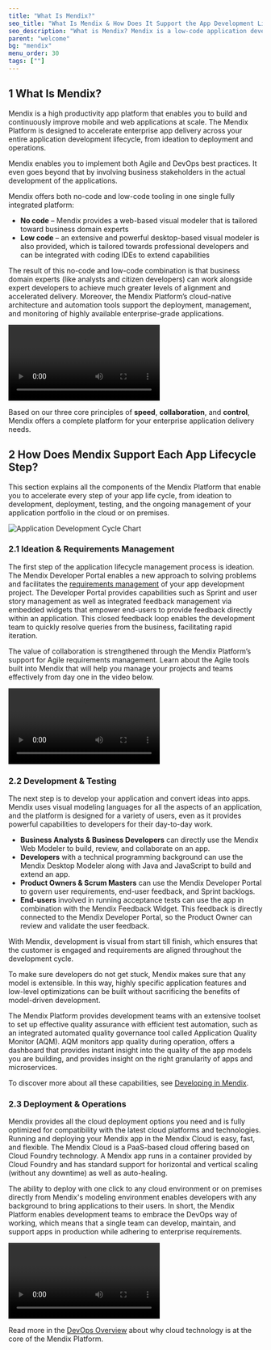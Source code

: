```yaml
---
title: "What Is Mendix?"
seo_title: "What Is Mendix & How Does It Support the App Development Lifecycle?"
seo_description: "What is Mendix? Mendix is a low-code application development platform that facilitates the app creation process from conception to deployment. Visit for more."
parent: "welcome"
bg: "mendix"
menu_order: 30
tags: [""]
---
```


## 1 What Is Mendix?

Mendix is a high productivity app platform that enables you to build and continuously improve mobile and web applications at scale. The Mendix Platform is designed to accelerate enterprise app delivery across your entire application development lifecycle, from ideation to deployment and operations.

Mendix enables you to implement both Agile and DevOps best practices. It even goes beyond that by involving business stakeholders in the actual development of the applications.

Mendix offers both no-code and low-code tooling in one single fully integrated platform:

* **No code** – Mendix provides a web-based visual modeler that is tailored toward business domain experts
* **Low code** – an extensive and powerful desktop-based visual modeler is also provided, which is tailored towards professional developers and can be integrated with coding IDEs to extend capabilities

The result of this no-code and low-code combination is that business domain experts (like analysts and citizen developers) can work alongside expert developers to achieve much greater levels of alignment and accelerated delivery. Moreover, the Mendix Platform’s cloud-native architecture and automation tools support the deployment, management, and monitoring of highly available enterprise-grade applications.

<video controls src="attachments/Bring-Business-Knowledge-Into-the-App-Development-Process.mp4">VIDEO</video>

Based on our three core principles of **speed**, **collaboration**, and **control**, Mendix offers a complete platform for your enterprise application delivery needs.

## 2 How Does Mendix Support Each App Lifecycle Step?

This section explains all the components of the Mendix Platform that enable you to accelerate every step of your app life cycle, from ideation to development, deployment, testing, and the ongoing management of your application portfolio in the cloud or on premises.

![Application Development Cycle Chart](attachments/accelerate-app-journey.png)

### 2.1 Ideation & Requirements Management

The first step of the application lifecycle management process is ideation. The Mendix Developer Portal enables a new approach to solving problems and facilitates the [requirements management](app-lifecycle/requirements-management) of your app development project. The Developer Portal provides capabilities such as Sprint and user story management as well as integrated feedback management via embedded widgets that empower end-users to provide feedback directly within an application. This closed feedback loop enables the development team to quickly resolve queries from the business, facilitating rapid iteration.

The value of collaboration is strengthened through the Mendix Platform’s support for Agile requirements management. Learn about the Agile tools built into Mendix that will help you manage your projects and teams effectively from day one in the video below.

<video controls src="attachments/Ideation-Requirements-Management.mp4">VIDEO</video>

### 2.2 Development & Testing

The next step is to develop your application and convert ideas into apps. Mendix uses visual modeling languages for all the aspects of an application, and the platform is designed for a variety of users, even as it provides powerful capabilities to developers for their day-to-day work.

* **Business Analysts & Business Developers** can directly use the Mendix Web Modeler to build, review, and collaborate on an app.
* **Developers** with a technical programming background can use the Mendix Desktop Modeler along with Java and JavaScript to build and extend an app.
* **Product Owners & Scrum Masters** can use the Mendix Developer Portal to govern user requirements, end-user feedback, and Sprint backlogs.
* **End-users** involved in running acceptance tests can use the app in combination with the Mendix Feedback Widget. This feedback is directly connected to the Mendix Developer Portal, so the Product Owner can review and validate the user feedback.

With Mendix, development is visual from start till finish, which ensures that the customer is engaged and requirements are aligned throughout the development cycle.

To make sure developers do not get stuck, Mendix makes sure that any model is extensible. In this way, highly specific application features and low-level optimizations can be built without sacrificing the benefits of model-driven development.

The Mendix Platform provides development teams with an extensive toolset to set up effective quality assurance with efficient test automation, such as an integrated automated quality governance tool called Application Quality Monitor (AQM). AQM monitors app quality during operation, offers a dashboard that provides instant insight into the quality of the app models you are building, and provides insight on the right granularity of apps and microservices.

To discover more about all these capabilities, see [Developing in Mendix](app-lifecycle/developing-in-mendix).

### 2.3 Deployment & Operations

Mendix provides all the cloud deployment options you need and is fully optimized for compatibility with the latest cloud platforms and technologies. Running and deploying your Mendix app in the Mendix Cloud is easy, fast, and flexible. The Mendix Cloud is a PaaS-based cloud offering based on Cloud Foundry technology. A Mendix app runs in a container provided by Cloud Foundry and has standard support for horizontal and vertical scaling (without any downtime) as well as auto-healing.

The ability to deploy with one click to any cloud environment or on premises directly from Mendix's modeling environment enables developers with any background to bring applications to their users. In short, the Mendix Platform enables development teams to embrace the DevOps way of working, which means that a single team can develop, maintain, and support apps in production while adhering to enterprise requirements.

<video controls src="attachments/Deployment-Operations.mp4">VIDEO</video>

Read more in the [DevOps Overview](app-lifecycle/devops-overview) about why cloud technology is at the core of the Mendix Platform.
